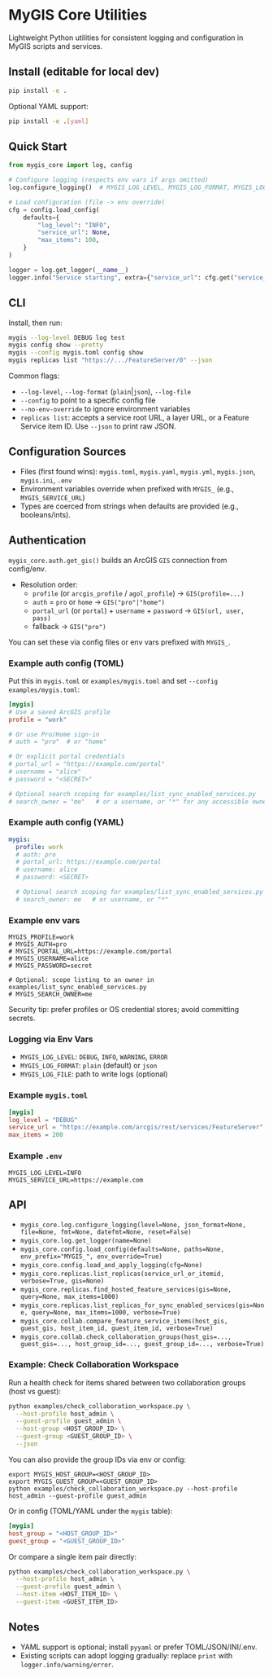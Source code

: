# MyGIS Core Utilities

Lightweight Python utilities for consistent logging and configuration in MyGIS scripts and services.

## Install (editable for local dev)

```bash
pip install -e .
```

Optional YAML support:

```bash
pip install -e .[yaml]
```

## Quick Start

```python
from mygis_core import log, config

# Configure logging (respects env vars if args omitted)
log.configure_logging()  # MYGIS_LOG_LEVEL, MYGIS_LOG_FORMAT, MYGIS_LOG_FILE

# Load configuration (file -> env override)
cfg = config.load_config(
    defaults={
        "log_level": "INFO",
        "service_url": None,
        "max_items": 100,
    }
)

logger = log.get_logger(__name__)
logger.info("Service starting", extra={"service_url": cfg.get("service_url")})
```

## CLI

Install, then run:

```bash
mygis --log-level DEBUG log test
mygis config show --pretty
mygis --config mygis.toml config show
mygis replicas list "https://.../FeatureServer/0" --json
```

Common flags:

- `--log-level`, `--log-format` (`plain`|`json`), `--log-file`
- `--config` to point to a specific config file
- `--no-env-override` to ignore environment variables
 - `replicas list`: accepts a service root URL, a layer URL, or a Feature Service item ID. Use `--json` to print raw JSON.

## Configuration Sources

- Files (first found wins): `mygis.toml`, `mygis.yaml`, `mygis.yml`, `mygis.json`, `mygis.ini`, `.env`
- Environment variables override when prefixed with `MYGIS_` (e.g., `MYGIS_SERVICE_URL`)
- Types are coerced from strings when defaults are provided (e.g., booleans/ints).

## Authentication

`mygis_core.auth.get_gis()` builds an ArcGIS `GIS` connection from config/env.

- Resolution order:
  - `profile` (or `arcgis_profile` / `agol_profile`) → `GIS(profile=...)`
  - `auth` = `pro` or `home` → `GIS("pro"|"home")`
  - `portal_url` (or `portal`) + `username` + `password` → `GIS(url, user, pass)`
  - fallback → `GIS("pro")`

You can set these via config files or env vars prefixed with `MYGIS_`.

### Example auth config (TOML)

Put this in `mygis.toml` or `examples/mygis.toml` and set `--config examples/mygis.toml`:

```toml
[mygis]
# Use a saved ArcGIS profile
profile = "work"

# Or use Pro/Home sign-in
# auth = "pro"  # or "home"

# Or explicit portal credentials
# portal_url = "https://example.com/portal"
# username = "alice"
# password = "<SECRET>"

# Optional search scoping for examples/list_sync_enabled_services.py
# search_owner = "me"   # or a username, or "*" for any accessible owner
```

### Example auth config (YAML)

```yaml
mygis:
  profile: work
  # auth: pro
  # portal_url: https://example.com/portal
  # username: alice
  # password: <SECRET>

  # Optional search scoping for examples/list_sync_enabled_services.py
  # search_owner: me   # or username, or "*"
```

### Example env vars

```
MYGIS_PROFILE=work
# MYGIS_AUTH=pro
# MYGIS_PORTAL_URL=https://example.com/portal
# MYGIS_USERNAME=alice
# MYGIS_PASSWORD=secret

# Optional: scope listing to an owner in examples/list_sync_enabled_services.py
# MYGIS_SEARCH_OWNER=me
```

Security tip: prefer profiles or OS credential stores; avoid committing secrets.

### Logging via Env Vars

- `MYGIS_LOG_LEVEL`: `DEBUG`, `INFO`, `WARNING`, `ERROR`
- `MYGIS_LOG_FORMAT`: `plain` (default) or `json`
- `MYGIS_LOG_FILE`: path to write logs (optional)

### Example `mygis.toml`

```toml
[mygis]
log_level = "DEBUG"
service_url = "https://example.com/arcgis/rest/services/FeatureServer"
max_items = 200
```

### Example `.env`

```
MYGIS_LOG_LEVEL=INFO
MYGIS_SERVICE_URL=https://example.com
```

## API

- `mygis_core.log.configure_logging(level=None, json_format=None, file=None, fmt=None, datefmt=None, reset=False)`
- `mygis_core.log.get_logger(name=None)`
- `mygis_core.config.load_config(defaults=None, paths=None, env_prefix="MYGIS_", env_override=True)`
- `mygis_core.config.load_and_apply_logging(cfg=None)`
- `mygis_core.replicas.list_replicas(service_url_or_itemid, verbose=True, gis=None)`
- `mygis_core.replicas.find_hosted_feature_services(gis=None, query=None, max_items=1000)`
- `mygis_core.replicas.list_replicas_for_sync_enabled_services(gis=None, query=None, max_items=1000, verbose=True)`
- `mygis_core.collab.compare_feature_service_items(host_gis, guest_gis, host_item_id, guest_item_id, verbose=True)`
- `mygis_core.collab.check_collaboration_groups(host_gis=..., guest_gis=..., host_group_id=..., guest_group_id=..., verbose=True)`

### Example: Check Collaboration Workspace

Run a health check for items shared between two collaboration groups (host vs guest):

```bash
python examples/check_collaboration_workspace.py \
  --host-profile host_admin \
  --guest-profile guest_admin \
  --host-group <HOST_GROUP_ID> \
  --guest-group <GUEST_GROUP_ID> \
  --json
```

You can also provide the group IDs via env or config:

```
export MYGIS_HOST_GROUP=<HOST_GROUP_ID>
export MYGIS_GUEST_GROUP=<GUEST_GROUP_ID>
python examples/check_collaboration_workspace.py --host-profile host_admin --guest-profile guest_admin
```

Or in config (TOML/YAML under the `mygis` table):

```toml
[mygis]
host_group = "<HOST_GROUP_ID>"
guest_group = "<GUEST_GROUP_ID>"
```

Or compare a single item pair directly:

```bash
python examples/check_collaboration_workspace.py \
  --host-profile host_admin \
  --guest-profile guest_admin \
  --host-item <HOST_ITEM_ID> \
  --guest-item <GUEST_ITEM_ID>
```

## Notes

- YAML support is optional; install `pyyaml` or prefer TOML/JSON/INI/.env.
- Existing scripts can adopt logging gradually: replace `print` with `logger.info/warning/error`.
